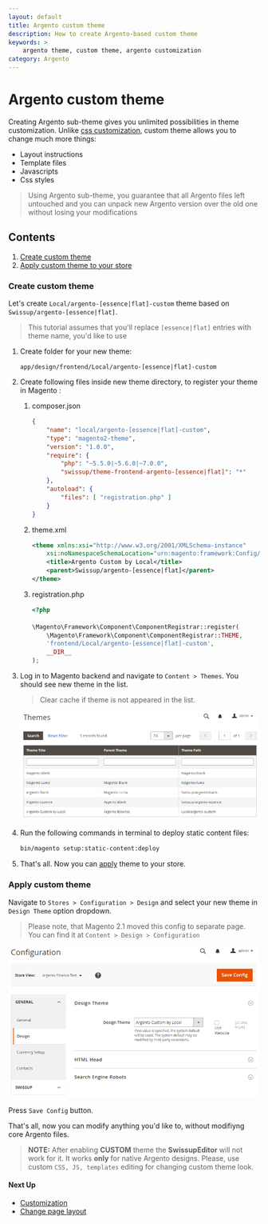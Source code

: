 ```yaml
---
layout: default
title: Argento custom theme
description: How to create Argento-based custom theme
keywords: >
    argento theme, custom theme, argento customization
category: Argento
---
```


# Argento custom theme

Creating Argento sub-theme gives you unlimited possibilities in theme
customization. Unlike [css customization](/m2/argento/customization/custom-css/),
custom theme allows you to change much more things:

- Layout instructions
- Template files
- Javascripts
- Css styles

> Using Argento sub-theme, you guarantee that all Argento files left untouched and
> you can unpack new Argento version over the old one without losing your
> modifications

## Contents

1. [Create custom theme](#create-custom-theme)
2. [Apply custom theme to your store](#apply-custom-theme)

### Create custom theme

Let's create `Local/argento-[essence|flat]-custom` theme based on
`Swissup/argento-[essence|flat]`.

> This tutorial assumes that you'll replace `[essence|flat]` entries with
> theme name, you'd like to use

 1. Create folder for your new theme:

    ```
    app/design/frontend/Local/argento-[essence|flat]-custom
    ```

 2. Create following files inside new theme directory, to register your
    theme in Magento :

    1.  composer.json

        ```json
        {
            "name": "local/argento-[essence|flat]-custom",
            "type": "magento2-theme",
            "version": "1.0.0",
            "require": {
                "php": "~5.5.0|~5.6.0|~7.0.0",
                "swissup/theme-frontend-argento-[essence|flat]": "*"
            },
            "autoload": {
                "files": [ "registration.php" ]
            }
        }
        ```

    2.  theme.xml

        ```xml
        <theme xmlns:xsi="http://www.w3.org/2001/XMLSchema-instance"
            xsi:noNamespaceSchemaLocation="urn:magento:framework:Config/etc/theme.xsd">
            <title>Argento Custom by Local</title>
            <parent>Swissup/argento-[essence|flat]</parent>
        </theme>
        ```

    3.  registration.php

        ```php
        <?php

        \Magento\Framework\Component\ComponentRegistrar::register(
            \Magento\Framework\Component\ComponentRegistrar::THEME,
            'frontend/Local/argento-[essence|flat]-custom',
            __DIR__
        );
        ```

 3. Log in to Magento backend and navigate to `Content > Themes`. You should
    see new theme in the list.

    > Clear cache if theme is not appeared in the list.

    ![List of themes at Content > Themes](/images/m2/argento/customization/custom-theme/themes-list.png)

 4. Run the following commands in terminal to deploy static content files:

    ```bash
    bin/magento setup:static-content:deploy
    ```

 4. That's all. Now you can [apply](#apply-custom-theme) theme to your store.

### Apply custom theme

Navigate to `Stores > Configuration > Design` and select your new theme in
`Design Theme` option dropdown.

> Please note, that Magento 2.1 moved this config to separate
> page. You can find it at `Content > Design > Configuration`

![Design Configuration](/images/m2/argento/customization/custom-theme/configuration.png)

Press `Save Config` button.

That's all, now you can modify anything you'd like to, without modifiyng core
Argento files.

> **NOTE:** After enabling **CUSTOM** theme the **SwissupEditor** will not work for it.
> It works **only** for native Argento designs.
> Please, use custom `CSS, JS, templates` editing for changing custom theme look.

#### Next Up

- [Customization](../)
- [Change page layout](../change-page-layout/)
